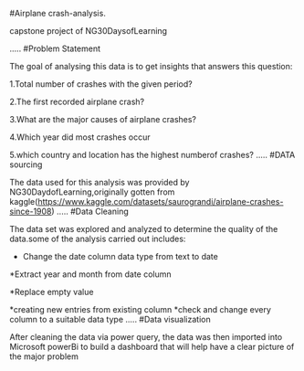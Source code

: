 #Airplane crash-analysis.

capstone project of NG30DaysofLearning

.....
#Problem Statement

The goal of analysing this data is to get insights that answers this question:

1.Total number of crashes with the given period?

2.The first recorded airplane crash?

3.What are the major causes of airplane crashes?

4.Which year did most crashes occur

5.which country and location has the highest numberof crashes?
.....
#DATA sourcing

The data used for this analysis was provided by NG30DaydofLearning,originally gotten from kaggle(https://www.kaggle.com/datasets/saurograndi/airplane-crashes-since-1908)
.....
#Data Cleaning

The data set was explored and analyzed to determine the quality of the data.some of the analysis carried out includes:

* Change the date column data type from text to date

*Extract year and month from date column

*Replace empty value

*creating new entries from existing column
*check and change every column to a suitable data type
.....
#Data visualization

After cleaning the data via power query, the data was then imported into Microsoft powerBi to build a dashboard that will help have a clear picture of the major problem
